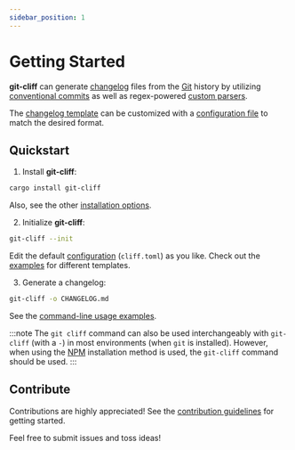```yaml
---
sidebar_position: 1
---
```


# Getting Started

**git-cliff** can generate [changelog](https://en.wikipedia.org/wiki/Changelog) files from the [Git](https://git-scm.com/) history by utilizing [conventional commits](/docs/configuration/git#conventional_commits) as well as regex-powered [custom parsers](/docs/configuration/git#commit_parsers).

The [changelog template](category/templating) can be customized with a [configuration file](configuration) to match the desired format.

## Quickstart

1. Install **git-cliff**:

```bash
cargo install git-cliff
```

Also, see the other [installation options](installation).

2. Initialize **git-cliff**:

```bash
git-cliff --init
```

Edit the default [configuration](configuration) (`cliff.toml`) as you like. Check out the [examples](templating/examples) for different templates.

3. Generate a changelog:

```bash
git-cliff -o CHANGELOG.md
```

See the [command-line usage examples](usage/examples).

:::note
The `git cliff` command can also be used interchangeably with `git-cliff` (with a `-`) in most environments (when `git` is installed). However, when using the [NPM](/docs/installation/npm) installation method is used, the `git-cliff` command should be used.
:::

## Contribute

Contributions are highly appreciated! See the [contribution guidelines](https://github.com/orhun/git-cliff/blob/main/CONTRIBUTING.md) for getting started.

Feel free to submit issues and toss ideas!
